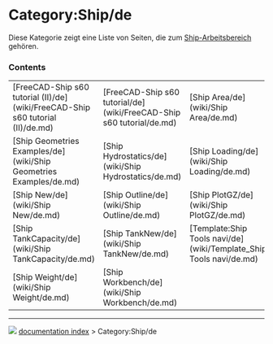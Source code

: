 # Category:Ship/de
Diese Kategorie zeigt eine Liste von Seiten, die zum [Ship-Arbeitsbereich](Ship_Workbench/de.md) gehören.

### Contents

|     |     |     |
| --- | --- | --- |
| [FreeCAD-Ship s60 tutorial (II)/de](wiki/FreeCAD-Ship s60 tutorial (II)/de.md) | [FreeCAD-Ship s60 tutorial/de](wiki/FreeCAD-Ship s60 tutorial/de.md) | [Ship Area/de](wiki/Ship Area/de.md) |
| [Ship Geometries Examples/de](wiki/Ship Geometries Examples/de.md) | [Ship Hydrostatics/de](wiki/Ship Hydrostatics/de.md) | [Ship Loading/de](wiki/Ship Loading/de.md) |
| [Ship New/de](wiki/Ship New/de.md) | [Ship Outline/de](wiki/Ship Outline/de.md) | [Ship PlotGZ/de](wiki/Ship PlotGZ/de.md) |
| [Ship TankCapacity/de](wiki/Ship TankCapacity/de.md) | [Ship TankNew/de](wiki/Ship TankNew/de.md) | [Template:Ship Tools navi/de](wiki/Template_Ship Tools navi/de.md) |
| [Ship Weight/de](wiki/Ship Weight/de.md) | [Ship Workbench/de](wiki/Ship Workbench/de.md) |



---
![](images/Right_arrow.png) [documentation index](../README.md) > Category:Ship/de
